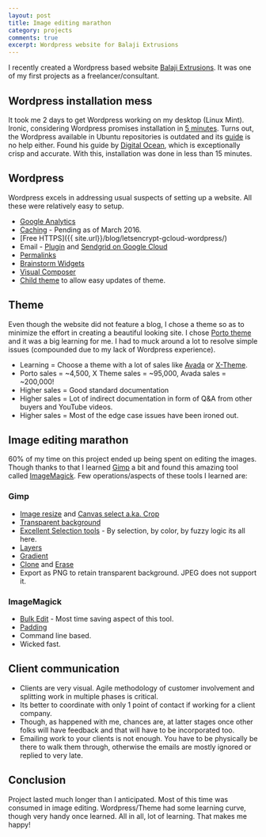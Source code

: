 ```yaml
---
layout: post
title: Image editing marathon
category: projects
comments: true
excerpt: Wordpress website for Balaji Extrusions
---
```


I recently created a Wordpress based website [Balaji Extrusions](http://balajiextrusions.com). It was one of my first projects as a freelancer/consultant.
 
## Wordpress installation mess
It took me 2 days to get Wordpress working on my desktop (Linux Mint). Ironic, considering Wordpress promises installation in [5 minutes](http://codex.wordpress.org/Installing_WordPress#Famous_5-Minute_Install). 
Turns out, the Wordpress available in Ubuntu repositories is outdated and its [guide](https://help.ubuntu.com/community/WordPress) is no help either.
Found his guide by [Digital Ocean](digitalocean.com/community/tutorials/how-to-install-wordpress-on-ubuntu-14-04), which is exceptionally crisp and accurate. 
With this, installation was done in less than 15 minutes.

## Wordpress
Wordpress excels in addressing usual suspects of setting up a website. All these were relatively easy to setup.   

+ [Google Analytics](www.wpbeginner.com/beginners-guide/how-to-install-google-analytics-in-wordpress/) 
+ [Caching](https://wordpress.org/plugins/wp-super-cache/) - Pending as of March 2016.
+ [Free HTTPS]({{ site.url}}/blog/letsencrypt-gcloud-wordpress/)
+ Email - [Plugin](https://wordpress.org/plugins/postman-smtp/) and [Sendgrid on Google Cloud](https://cloud.google.com/compute/docs/tutorials/sending-mail/using-sendgrid) 
+ [Permalinks](https://codex.wordpress.org/Settings_Permalinks_Screen)
+ [Brainstorm Widgets](https://ultimate.brainstormforce.com/)
+ [Visual Composer](https://vc.wpbakery.com/)
+ [Child theme](https://codex.wordpress.org/Child_Themes) to allow easy updates of theme.

## Theme 
Even though the website did not feature a blog, I chose a theme so as to minimize the effort in creating a beautiful looking site.
I chose [Porto theme](http://themeforest.net/item/porto-responsive-wordpress-woocommerce-theme/9207399?s_rank=3) and it was a big learning for me. 
 I had to muck around a lot to resolve simple issues (compounded due to my lack of Wordpress experience). 

+ Learning = Choose a theme with a lot of sales like [Avada](http://themeforest.net/item/avada-responsive-multipurpose-theme/2833226?s_rank=1) or [X-Theme](http://themeforest.net/item/x-the-theme/5871901?s_rank=2). 
+ Porto sales = ~4,500, X Theme sales = ~95,000, Avada sales = ~200,000!
+ Higher sales = Good standard documentation
+ Higher sales = Lot of indirect documentation in form of Q&A from other buyers and YouTube videos.
+ Higher sales = Most of the edge case issues have been ironed out.

## Image editing marathon
60% of my time on this project ended up being spent on editing the images. 
Though thanks to that I learned [Gimp](https://www.gimp.org/) a bit and found this amazing tool called [ImageMagick](http://imagemagick.org/).
Few operations/aspects of these tools I learned are:

### Gimp

+ [Image resize](https://www.gimp.org/tutorials/GIMP_Quickies/) and [Canvas select a.ka. Crop](https://docs.gimp.org/en/gimp-image-resize.html)
+ [Transparent background](https://docs.gimp.org/en/plug-in-colortoalpha.html)
+ [Excellent Selection tools](https://docs.gimp.org/en/gimp-tools-selection.html) - By selection, by color, by fuzzy logic its all here.
+ [Layers](https://docs.gimp.org/en/gimp-image-combining.html)
+ [Gradient](https://docs.gimp.org/en/gimp-concepts-gradients.html)
+ [Clone](https://docs.gimp.org/en/gimp-tool-clone.html) and [Erase](https://docs.gimp.org/en/gimp-tool-eraser.html)
+ Export as PNG to retain transparent background. JPEG does not support it. 

### ImageMagick

+ [Bulk Edit](https://www.imagemagick.org/discourse-server/viewtopic.php?t=21454) - Most time saving aspect of this tool. 
+ [Padding](http://imagemagick.org/Usage/thumbnails/#pad)
+ Command line based. 
+ Wicked fast.

## Client communication

+ Clients are very visual. Agile methodology of customer involvement and splitting work in multiple phases is critical. 
+ Its better to coordinate with only 1 point of contact if working for a client company.  
+ Though, as happened with me, chances are, at latter stages once other folks will have feedback and that will have to be incorporated too. 
+ Emailing work to your clients is not enough. 
 You have to be physically be there to walk them through, otherwise the emails are mostly ignored or replied to very late.


## Conclusion
 Project lasted much longer than I anticipated. Most of this time was consumed in image editing. 
  Wordpress/Theme had some learning curve, though very handy once learned. 
 All in all, lot of learning. That makes me happy!